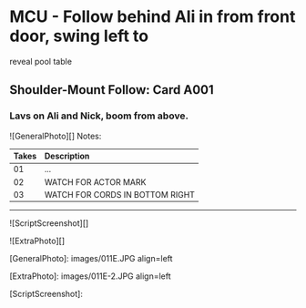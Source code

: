# MCU - Follow behind Ali in from front door, swing left to
reveal pool table

## Shoulder-Mount Follow: Card A001

### Lavs on Ali and Nick, boom from above.

![GeneralPhoto][]
Notes: 

| Takes | Description |
|:---|:----|
| 01 | ... |
| 02 | WATCH FOR ACTOR MARK |
| 03 | WATCH FOR CORDS IN BOTTOM RIGHT |

----

![ScriptScreenshot][]

![ExtraPhoto][]

[GeneralPhoto]:  images/011E.JPG align=left

[ExtraPhoto]:  images/011E-2.JPG align=left

[ScriptScreenshot]: 